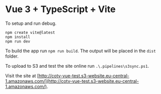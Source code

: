 # Vue 3 + TypeScript + Vite
To setup and run debug.

```
npm create vite@latest
npm install
npm run dev
```

To build the app run `npm run build`. The output will be placed in the `dist` folder.

To upload to S3 and test the site online run `.\.pipelines\s3sync.ps1`.

Visit the site at [http://cotv-vue-test.s3-website.eu-central-1.amazonaws.com/](http://cotv-vue-test.s3-website.eu-central-1.amazonaws.com/).
